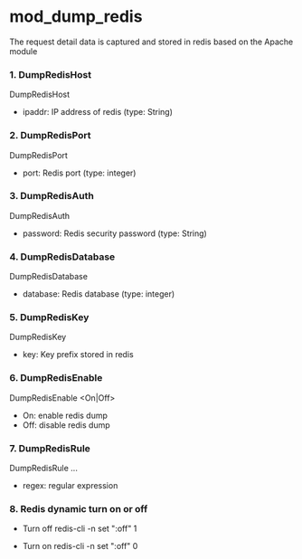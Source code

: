 # mod_dump_redis
The request detail data is captured and stored in redis based on the Apache module

### 1. DumpRedisHost
DumpRedisHost <ipaddr>

* ipaddr: IP address of redis (type: String)

### 2. DumpRedisPort
DumpRedisPort <port>

* port: Redis port (type: integer)

### 3. DumpRedisAuth
DumpRedisAuth <password>

* password: Redis security password (type: String)

### 4. DumpRedisDatabase
DumpRedisDatabase <database>

* database: Redis database (type: integer)

### 5. DumpRedisKey
DumpRedisKey <key>

* key: Key prefix stored in redis

### 6. DumpRedisEnable
DumpRedisEnable <On|Off>

* On: enable redis dump
* Off: disable redis dump

### 7. DumpRedisRule
DumpRedisRule <regex>...

* regex: regular expression

### 8. Redis dynamic turn on or off

* Turn off
redis-cli -n <database> set "<key>:off" 1

* Turn on
redis-cli -n <database> set "<key>:off" 0


